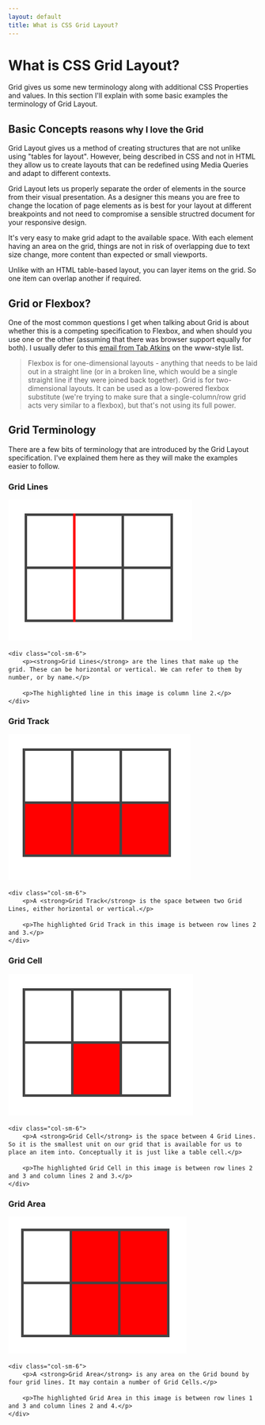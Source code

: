 ```yaml
---
layout: default
title: What is CSS Grid Layout?
---
```


# What is CSS Grid Layout?

Grid gives us some new terminology along with additional CSS Properties and values. In this section I'll explain with some basic examples the terminology of Grid Layout.

## Basic Concepts <small>reasons why I love the Grid</small>

Grid Layout gives us a method of creating structures that are not unlike using "tables for layout". However, being described in CSS and not in HTML they allow us to create layouts that can be redefined using Media Queries and adapt to different contexts.

Grid Layout lets us properly separate the order of elements in the source from their visual presentation. As a designer this means you are free to change the location of page elements as is best for your layout at different breakpoints and not need to compromise a sensible structred document for your responsive design.

It's very easy to make grid adapt to the available space. With each element having an area on the grid, things are not in risk of overlapping due to text size change, more content than expected or small viewports.

Unlike with an HTML table-based layout, you can layer items on the grid. So one item can overlap another if required.

## Grid or Flexbox?

One of the most common questions I get when talking about Grid is about whether this is a competing specification to Flexbox, and when should you use one or the other (assuming that there was browser support equally for both). I usually defer to this [email from Tab Atkins](http://lists.w3.org/Archives/Public/www-style/2013May/0114.html) on the www-style list.

> Flexbox is for one-dimensional layouts - anything that needs to be
laid out in a straight line (or in a broken line, which would be a
single straight line if they were joined back together).
> Grid is for two-dimensional layouts.  It can be used as a low-powered
flexbox substitute (we're trying to make sure that a single-column/row
grid acts very similar to a flexbox), but that's not using its full
power.

## Grid Terminology

There are a few bits of terminology that are introduced by the Grid Layout specification. I've explained them here as they will make the examples easier to follow.

<div class="panel panel-default">
  <div class="panel-heading">
    <h3 class="panel-title">Grid Lines</h3>
  </div>
  <div class="panel-body">
    <div class="col-sm-6">
    	<img src="/examples/images/concepts-lines.png" class="img-rounded" />
    </div>

    <div class="col-sm-6">
    	<p><strong>Grid Lines</strong> are the lines that make up the grid. These can be horizontal or vertical. We can refer to them by number, or by name.</p>

    	<p>The highlighted line in this image is column line 2.</p>
    </div>
  </div>

</div>

<div class="panel panel-default">
  <div class="panel-heading">
    <h3 class="panel-title">Grid Track</h3>
  </div>
  <div class="panel-body">
    <div class="col-sm-6">
    	<img src="/examples/images/concepts-track.png" class="img-rounded" />
    </div>

    <div class="col-sm-6">
    	<p>A <strong>Grid Track</strong> is the space between two Grid Lines, either horizontal or vertical.</p>

    	<p>The highlighted Grid Track in this image is between row lines 2 and 3.</p>
    </div>
  </div>

</div>

<div class="panel panel-default">
  <div class="panel-heading">
    <h3 class="panel-title">Grid Cell</h3>
  </div>
  <div class="panel-body">
    <div class="col-sm-6">
    	<img src="/examples/images/concepts-cell.png" class="img-rounded" />
    </div>

    <div class="col-sm-6">
    	<p>A <strong>Grid Cell</strong> is the space between 4 Grid Lines. So it is the smallest unit on our grid that is available for us to place an item into. Conceptually it is just like a table cell.</p>

    	<p>The highlighted Grid Cell in this image is between row lines 2 and 3 and column lines 2 and 3.</p>
    </div>
  </div>

</div>

<div class="panel panel-default">
  <div class="panel-heading">
    <h3 class="panel-title">Grid Area</h3>
  </div>
  <div class="panel-body">
    <div class="col-sm-6">
    	<img src="/examples/images/concepts-area.png" class="img-rounded" />
    </div>

    <div class="col-sm-6">
    	<p>A <strong>Grid Area</strong> is any area on the Grid bound by four grid lines. It may contain a number of Grid Cells.</p>

    	<p>The highlighted Grid Area in this image is between row lines 1 and 3 and column lines 2 and 4.</p>
    </div>
  </div>

</div>





		